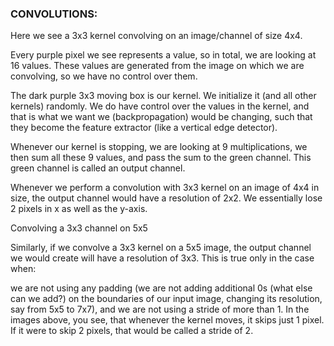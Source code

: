 ### CONVOLUTIONS:

Here we see a 3x3 kernel convolving on an image/channel of size 4x4. 

Every purple pixel we see represents a value, so in total, we are looking at 16 values. These values are generated from the image on which we are convolving, so we have no control over them. 

 

The dark purple 3x3 moving box is our kernel. We initialize it (and all other kernels) randomly. We do have control over the values in the kernel, and that is what we want we (backpropagation) would be changing, such that they become the feature extractor (like a vertical edge detector). 

 

Whenever our kernel is stopping, we are looking at 9 multiplications, we then sum all these 9 values, and pass the sum to the green channel. This green channel is called an output channel. 

 

Whenever we perform a convolution with 3x3 kernel on an image of 4x4 in size, the output channel would have a resolution of 2x2. We essentially lose 2 pixels in x as well as the y-axis. 
  

Convolving a 3x3 channel on 5x5
 

Similarly, if we convolve a 3x3 kernel on a 5x5 image, the output channel we would create will have a resolution of 3x3. This is true only in the case when:

we are not using any padding (we are not adding additional 0s (what else can we add?) on the boundaries of our input image, changing its resolution, say from 5x5 to 7x7), and
we are not using a stride of more than 1. 
In the images above, you see, that whenever the kernel moves, it skips just 1 pixel. If it were to skip 2 pixels, that would be called a stride of 2. 
